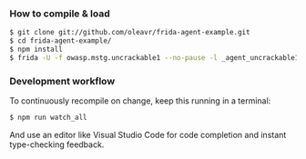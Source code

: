 ### How to compile & load

```sh
$ git clone git://github.com/oleavr/frida-agent-example.git
$ cd frida-agent-example/
$ npm install
$ frida -U -f owasp.mstg.uncrackable1 --no-pause -l _agent_uncrackable1.js
```



### Development workflow

To continuously recompile on change, keep this running in a terminal:

```sh
$ npm run watch_all
```

And use an editor like Visual Studio Code for code completion and instant
type-checking feedback.
